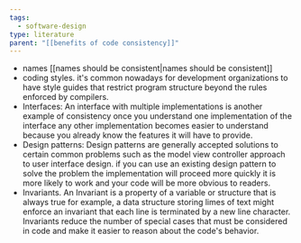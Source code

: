 ```yaml
---
tags:
  - software-design
type: literature
parent: "[[benefits of code consistency]]"
---
```



- names [[names should be consistent|names should be consistent]]
- coding styles. it's common nowadays for development organizations to have style guides that restrict program structure beyond the rules enforced by compilers.
- Interfaces: An interface with multiple implementations is another example of consistency once you understand one implementation of the interface any other implementation becomes easier to understand because you already know the features it will have to provide.
- Design patterns: Design patterns are generally accepted solutions to certain common problems such as the model view controller approach to user interface design. if you can use an existing design pattern to solve the problem the implementation will proceed more quickly it is more likely to work and your code will be more obvious to readers.
- Invariants. An Invariant is a property of a variable or structure that is always true for example, a data structure storing limes of text might enforce an invariant that each line is terminated by a new line character. Invariants reduce the number of special cases that must be considered in code and make it easier to reason about the code's behavior.